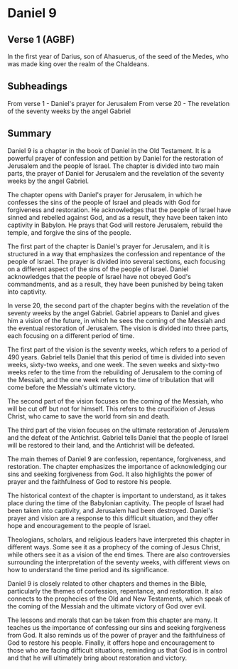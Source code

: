 # Daniel 9

## Verse 1 (AGBF)

In the first year of Darius, son of Ahasuerus, of the seed of the Medes, who was made king over the realm of the Chaldeans.

## Subheadings

From verse 1 - Daniel's prayer for Jerusalem
From verse 20 - The revelation of the seventy weeks by the angel Gabriel

## Summary

Daniel 9 is a chapter in the book of Daniel in the Old Testament. It is a powerful prayer of confession and petition by Daniel for the restoration of Jerusalem and the people of Israel. The chapter is divided into two main parts, the prayer of Daniel for Jerusalem and the revelation of the seventy weeks by the angel Gabriel.

The chapter opens with Daniel's prayer for Jerusalem, in which he confesses the sins of the people of Israel and pleads with God for forgiveness and restoration. He acknowledges that the people of Israel have sinned and rebelled against God, and as a result, they have been taken into captivity in Babylon. He prays that God will restore Jerusalem, rebuild the temple, and forgive the sins of the people.

The first part of the chapter is Daniel's prayer for Jerusalem, and it is structured in a way that emphasizes the confession and repentance of the people of Israel. The prayer is divided into several sections, each focusing on a different aspect of the sins of the people of Israel. Daniel acknowledges that the people of Israel have not obeyed God's commandments, and as a result, they have been punished by being taken into captivity.

In verse 20, the second part of the chapter begins with the revelation of the seventy weeks by the angel Gabriel. Gabriel appears to Daniel and gives him a vision of the future, in which he sees the coming of the Messiah and the eventual restoration of Jerusalem. The vision is divided into three parts, each focusing on a different period of time.

The first part of the vision is the seventy weeks, which refers to a period of 490 years. Gabriel tells Daniel that this period of time is divided into seven weeks, sixty-two weeks, and one week. The seven weeks and sixty-two weeks refer to the time from the rebuilding of Jerusalem to the coming of the Messiah, and the one week refers to the time of tribulation that will come before the Messiah's ultimate victory.

The second part of the vision focuses on the coming of the Messiah, who will be cut off but not for himself. This refers to the crucifixion of Jesus Christ, who came to save the world from sin and death.

The third part of the vision focuses on the ultimate restoration of Jerusalem and the defeat of the Antichrist. Gabriel tells Daniel that the people of Israel will be restored to their land, and the Antichrist will be defeated.

The main themes of Daniel 9 are confession, repentance, forgiveness, and restoration. The chapter emphasizes the importance of acknowledging our sins and seeking forgiveness from God. It also highlights the power of prayer and the faithfulness of God to restore his people.

The historical context of the chapter is important to understand, as it takes place during the time of the Babylonian captivity. The people of Israel had been taken into captivity, and Jerusalem had been destroyed. Daniel's prayer and vision are a response to this difficult situation, and they offer hope and encouragement to the people of Israel.

Theologians, scholars, and religious leaders have interpreted this chapter in different ways. Some see it as a prophecy of the coming of Jesus Christ, while others see it as a vision of the end times. There are also controversies surrounding the interpretation of the seventy weeks, with different views on how to understand the time period and its significance.

Daniel 9 is closely related to other chapters and themes in the Bible, particularly the themes of confession, repentance, and restoration. It also connects to the prophecies of the Old and New Testaments, which speak of the coming of the Messiah and the ultimate victory of God over evil.

The lessons and morals that can be taken from this chapter are many. It teaches us the importance of confessing our sins and seeking forgiveness from God. It also reminds us of the power of prayer and the faithfulness of God to restore his people. Finally, it offers hope and encouragement to those who are facing difficult situations, reminding us that God is in control and that he will ultimately bring about restoration and victory.